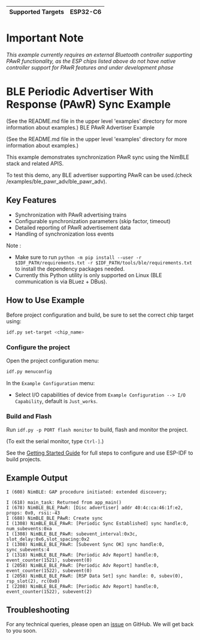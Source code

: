 | Supported Targets | ESP32-C6 |
| ----------------- | -------- |

# Important Note
*This example currently requires an external Bluetooth controller supporting PAwR functionality, as the ESP chips listed above do not have native controller support for PAwR features and under development phase*

# BLE Periodic Advertiser With Response (PAwR) Sync Example

(See the README.md file in the upper level 'examples' directory for more information about examples.)
 BLE PAwR Advertiser Example

(See the README.md file in the upper level 'examples' directory for more information about examples.)

This example demonstrates synchronization PAwR sync using the NimBLE stack and related APIS.

To test this demo, any BLE advertiser supporting PAwR can be used.(check /examples/ble_pawr_adv/ble_pawr_adv).

## Key Features
- Synchronization with PAwR advertising trains
- Configurable synchronization parameters (skip factor, timeout)
- Detailed reporting of PAwR advertisement data
- Handling of synchronization loss events

Note :

* Make sure to run `python -m pip install --user -r $IDF_PATH/requirements.txt -r $IDF_PATH/tools/ble/requirements.txt` to install the dependency packages needed.
* Currently this Python utility is only supported on Linux (BLE communication is via BLuez + DBus).

## How to Use Example

Before project configuration and build, be sure to set the correct chip target using:

```bash
idf.py set-target <chip_name>
```

### Configure the project

Open the project configuration menu:

```bash
idf.py menuconfig
```

In the `Example Configuration` menu:

* Select I/O capabilities of device from `Example Configuration --> I/O Capability`, default is `Just_works`.

### Build and Flash

Run `idf.py -p PORT flash monitor` to build, flash and monitor the project.

(To exit the serial monitor, type ``Ctrl-]``.)

See the [Getting Started Guide](https://idf.espressif.com/) for full steps to configure and use ESP-IDF to build projects.

## Example Output
```
I (608) NimBLE: GAP procedure initiated: extended discovery;
 
I (618) main_task: Returned from app_main()
I (678) NimBLE_BLE_PAwR: [Disc advertiser] addr 40:4c:ca:46:1f:e2, props: 0x0, rssi:-43
I (688) NimBLE_BLE_PAwR: Create sync
I (1308) NimBLE_BLE_PAwR: [Periodic Sync Established] sync handle:0, num_subevents:0xa
I (1308) NimBLE_BLE_PAwR: subevent_interval:0x3c, slot_delay:0x6,slot_spacing:0x2
I (1308) NimBLE_BLE_PAwR: [Subevent Sync OK] sync handle:0, sync_subevents:4
I (1318) NimBLE_BLE_PAwR: [Periodic Adv Report] handle:0, event_counter(1521), subevent(0)
I (2058) NimBLE_BLE_PAwR: [Periodic Adv Report] handle:0, event_counter(1522), subevent(0)
I (2058) NimBLE_BLE_PAwR: [RSP Data Set] sync handle: 0, subev(0), rsp_slot(2), rc(0x0)
I (2208) NimBLE_BLE_PAwR: [Periodic Adv Report] handle:0, event_counter(1522), subevent(2)

```

## Troubleshooting

For any technical queries, please open an [issue](https://github.com/espressif/esp-idf/issues) on GitHub. We will get back to you soon.
